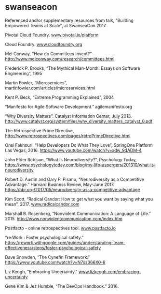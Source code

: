 # swanseacon
Referenced and/or supplementary resources from talk, "Building Empowered Teams at Scale", at SwanseaCon 2017.

Pivotal Cloud Foundry. www.pivotal.io/platform

Cloud Foundry. www.cloudfoundry.org

Mel Conway, “How do Committees Invent?” http://www.melconway.com/research/committees.html 

Frederick P. Brooks, “The Mythical Man-Month: Essays on Software Engineering”, 1995

Martin Fowler, “Microservices”, martinfowler.com/articles/microservices.html

Kent P. Beck, “Extreme Programming Explained”, 2004

“Manifesto for Agile Software Development.” agilemanifesto.org

“Why Diversity Matters”. Catalyst Information Center, July 2013. http://www.catalyst.org/system/files/why_diversity_matters_catalyst_0.pdf 

The Retrospective Prime Directive, http://www.retrospectives.com/pages/retroPrimeDirective.html 

Onsi Fakhouri, “Help Developers Do What They Love”, SpringOne Platform Las Vegas, 2016. https://www.youtube.com/watch?v=xdw_9dADM-4 

John Elder Robison, “What is Neurodiversity?”, Psychology Today, https://www.psychologytoday.com/blog/my-life-aspergers/201310/what-is-neurodiversity 

Robert D. Austin and Gary P. Pisano, “Neurodiversity as a Competitive Advantage.” Harvard Business Review, May-June 2017. https://hbr.org/2017/05/neurodiversity-as-a-competitive-advantage 

Kim Scott, “Radical Candor: How to get what you want by saying what you mean”, 2017. www.radicalcandor.com 
  
Marshall B. Rosenberg, “Nonviolent Communication: A Language of Life.” 2015. http://www.nonviolentcommunication.com/index.htm

Postfacto - online retrospectives tool. www.postfacto.io

“re:Work : Foster psychological safety.” https://rework.withgoogle.com/guides/understanding-team-effectiveness/steps/foster-psychological-safety 

Dave Snowden, “The Cynefin Framework.” https://www.youtube.com/watch?v=N7oz366X0-8 

Liz Keogh, “Embracing Uncertainty.” www.lizkeogh.com/embracing-uncertainty 

Gene Kim & Jez Humble, “The DevOps Handbook.” 2016.
